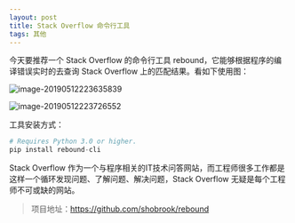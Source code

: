 ```yaml
---
layout: post
title: Stack Overflow 命令行工具
tags: 其他
---
```


今天要推荐一个 Stack Overflow 的命令行工具 rebound，它能够根据程序的编译错误实时的去查询 Stack Overflow 上的匹配结果。看如下使用图：

![image-20190512223635839](https://7465-test-3c9b5e-1258459492.tcb.qcloud.la/GitHub%E7%B2%BE%E9%80%89/rebound.0.png)

![image-20190512223726552](https://7465-test-3c9b5e-1258459492.tcb.qcloud.la/GitHub%E7%B2%BE%E9%80%89/rebound.1.png)



工具安装方式：

```python
# Requires Python 3.0 or higher.
pip install rebound-cli
```

Stack Overflow 作为一个与程序相关的IT技术问答网站，而工程师很多工作都是这样一个循环发现问题、了解问题、解决问题，Stack Overflow 无疑是每个工程师不可或缺的网站。

> 项目地址：<https://github.com/shobrook/rebound>